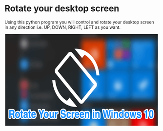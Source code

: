 # Rotate your desktop screen
 Using this python program you will control and rotate your desktop screen in any direction i.e. UP, DOWN, RIGHT, LEFT as you want.

<p align= "center"><img src="https://github.com/ROHAN0011/rotate-desktop-screen/blob/a9fc0efc8ef299c1af681950cbee354058e4c904/Rotate%20Screen.png" width="500" height= "300"></p>






